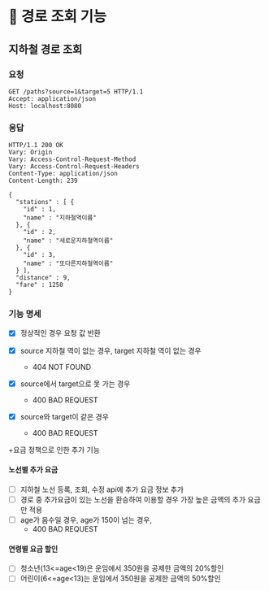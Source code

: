 # 🚀 경로 조회 기능

## 지하철 경로 조회

### 요청
```http
GET /paths?source=1&target=5 HTTP/1.1
Accept: application/json
Host: localhost:8080
```

### 응답
```http
HTTP/1.1 200 OK
Vary: Origin
Vary: Access-Control-Request-Method
Vary: Access-Control-Request-Headers
Content-Type: application/json
Content-Length: 239

{
  "stations" : [ {
    "id" : 1,
    "name" : "지하철역이름"
  }, {
    "id" : 2,
    "name" : "새로운지하철역이름"
  }, {
    "id" : 3,
    "name" : "또다른지하철역이름"
  } ],
  "distance" : 9,
  "fare" : 1250
}
```

### 기능 명세
* [x] 정상적인 경우 요청 값 반환 
  
* [x] source 지하철 역이 없는 경우, target 지하철 역이 없는 경우
    * 404 NOT FOUND
    
* [x] source에서 target으로 못 가는 경우
    * 400 BAD REQUEST
  
* [x] source와 target이 같은 경우 
  * 400 BAD REQUEST
  
+요금 정책으로 인한 추가 기능
#### 노선별 추가 요금
- [ ] 지하철 노선 등록, 조회, 수정 api에 추가 요금 정보 추가
- [ ] 경로 중 추가요금이 있는 노선을 환승하여 이용할 경우 가장 높은 금액의 추가 요금만 적용
- [ ] age가 음수일 경우, age가 150이 넘는 경우, 
  * 400 BAD REQUEST
#### 연령별 요금 할인
- [ ] 청소년(13<=age<19)은 운임에서 350원을 공제한 금액의 20%할인 
- [ ] 어린이(6<=age<13)는 운임에서 350원을 공제한 금액의 50%할인
